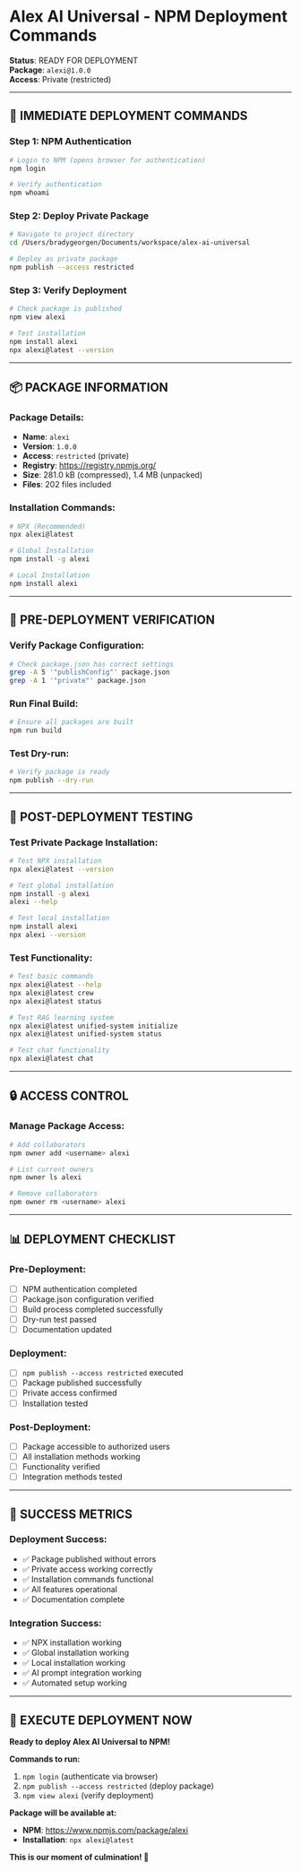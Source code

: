 # Alex AI Universal - NPM Deployment Commands

**Status**: READY FOR DEPLOYMENT  
**Package**: `alexi@1.0.0`  
**Access**: Private (restricted)

---

## 🚀 **IMMEDIATE DEPLOYMENT COMMANDS**

### **Step 1: NPM Authentication**
```bash
# Login to NPM (opens browser for authentication)
npm login

# Verify authentication
npm whoami
```

### **Step 2: Deploy Private Package**
```bash
# Navigate to project directory
cd /Users/bradygeorgen/Documents/workspace/alex-ai-universal

# Deploy as private package
npm publish --access restricted
```

### **Step 3: Verify Deployment**
```bash
# Check package is published
npm view alexi

# Test installation
npm install alexi
npx alexi@latest --version
```

---

## 📦 **PACKAGE INFORMATION**

### **Package Details:**
- **Name**: `alexi`
- **Version**: `1.0.0`
- **Access**: `restricted` (private)
- **Registry**: https://registry.npmjs.org/
- **Size**: 281.0 kB (compressed), 1.4 MB (unpacked)
- **Files**: 202 files included

### **Installation Commands:**
```bash
# NPX (Recommended)
npx alexi@latest

# Global Installation
npm install -g alexi

# Local Installation
npm install alexi
```

---

## 🧪 **PRE-DEPLOYMENT VERIFICATION**

### **Verify Package Configuration:**
```bash
# Check package.json has correct settings
grep -A 5 '"publishConfig"' package.json
grep -A 1 '"private"' package.json
```

### **Run Final Build:**
```bash
# Ensure all packages are built
npm run build
```

### **Test Dry-run:**
```bash
# Verify package is ready
npm publish --dry-run
```

---

## 🔧 **POST-DEPLOYMENT TESTING**

### **Test Private Package Installation:**
```bash
# Test NPX installation
npx alexi@latest --version

# Test global installation
npm install -g alexi
alexi --help

# Test local installation
npm install alexi
npx alexi --version
```

### **Test Functionality:**
```bash
# Test basic commands
npx alexi@latest --help
npx alexi@latest crew
npx alexi@latest status

# Test RAG learning system
npx alexi@latest unified-system initialize
npx alexi@latest unified-system status

# Test chat functionality
npx alexi@latest chat
```

---

## 🔒 **ACCESS CONTROL**

### **Manage Package Access:**
```bash
# Add collaborators
npm owner add <username> alexi

# List current owners
npm owner ls alexi

# Remove collaborators
npm owner rm <username> alexi
```

---

## 📊 **DEPLOYMENT CHECKLIST**

### **Pre-Deployment:**
- [ ] NPM authentication completed
- [ ] Package.json configuration verified
- [ ] Build process completed successfully
- [ ] Dry-run test passed
- [ ] Documentation updated

### **Deployment:**
- [ ] `npm publish --access restricted` executed
- [ ] Package published successfully
- [ ] Private access confirmed
- [ ] Installation tested

### **Post-Deployment:**
- [ ] Package accessible to authorized users
- [ ] All installation methods working
- [ ] Functionality verified
- [ ] Integration methods tested

---

## 🎯 **SUCCESS METRICS**

### **Deployment Success:**
- ✅ Package published without errors
- ✅ Private access working correctly
- ✅ Installation commands functional
- ✅ All features operational
- ✅ Documentation complete

### **Integration Success:**
- ✅ NPX installation working
- ✅ Global installation working
- ✅ Local installation working
- ✅ AI prompt integration working
- ✅ Automated setup working

---

## 🚀 **EXECUTE DEPLOYMENT NOW**

**Ready to deploy Alex AI Universal to NPM!**

**Commands to run:**
1. `npm login` (authenticate via browser)
2. `npm publish --access restricted` (deploy package)
3. `npm view alexi` (verify deployment)

**Package will be available at:**
- **NPM**: https://www.npmjs.com/package/alexi
- **Installation**: `npx alexi@latest`

**This is our moment of culmination! 🖖**






